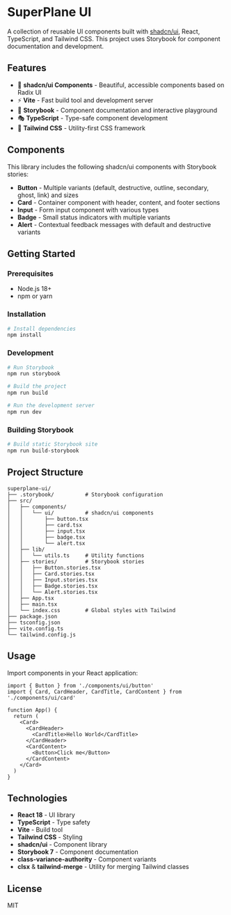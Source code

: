 # SuperPlane UI

A collection of reusable UI components built with [shadcn/ui](https://ui.shadcn.com/), React, TypeScript, and Tailwind CSS. This project uses Storybook for component documentation and development.

## Features

- 🎨 **shadcn/ui Components** - Beautiful, accessible components based on Radix UI
- ⚡ **Vite** - Fast build tool and development server
- 📖 **Storybook** - Component documentation and interactive playground
- 🎭 **TypeScript** - Type-safe component development
- 🎨 **Tailwind CSS** - Utility-first CSS framework

## Components

This library includes the following shadcn/ui components with Storybook stories:

- **Button** - Multiple variants (default, destructive, outline, secondary, ghost, link) and sizes
- **Card** - Container component with header, content, and footer sections
- **Input** - Form input component with various types
- **Badge** - Small status indicators with multiple variants
- **Alert** - Contextual feedback messages with default and destructive variants

## Getting Started

### Prerequisites

- Node.js 18+ 
- npm or yarn

### Installation

```bash
# Install dependencies
npm install
```

### Development

```bash
# Run Storybook
npm run storybook

# Build the project
npm run build

# Run the development server
npm run dev
```

### Building Storybook

```bash
# Build static Storybook site
npm run build-storybook
```

## Project Structure

```
superplane-ui/
├── .storybook/          # Storybook configuration
├── src/
│   ├── components/
│   │   └── ui/          # shadcn/ui components
│   │       ├── button.tsx
│   │       ├── card.tsx
│   │       ├── input.tsx
│   │       ├── badge.tsx
│   │       └── alert.tsx
│   ├── lib/
│   │   └── utils.ts     # Utility functions
│   ├── stories/         # Storybook stories
│   │   ├── Button.stories.tsx
│   │   ├── Card.stories.tsx
│   │   ├── Input.stories.tsx
│   │   ├── Badge.stories.tsx
│   │   └── Alert.stories.tsx
│   ├── App.tsx
│   ├── main.tsx
│   └── index.css        # Global styles with Tailwind
├── package.json
├── tsconfig.json
├── vite.config.ts
└── tailwind.config.js
```

## Usage

Import components in your React application:

```tsx
import { Button } from './components/ui/button'
import { Card, CardHeader, CardTitle, CardContent } from './components/ui/card'

function App() {
  return (
    <Card>
      <CardHeader>
        <CardTitle>Hello World</CardTitle>
      </CardHeader>
      <CardContent>
        <Button>Click me</Button>
      </CardContent>
    </Card>
  )
}
```

## Technologies

- **React 18** - UI library
- **TypeScript** - Type safety
- **Vite** - Build tool
- **Tailwind CSS** - Styling
- **shadcn/ui** - Component library
- **Storybook 7** - Component documentation
- **class-variance-authority** - Component variants
- **clsx** & **tailwind-merge** - Utility for merging Tailwind classes

## License

MIT